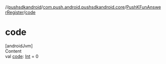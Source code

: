 //[pushsdkandroid](../../index.md)/[com.push.android.pushsdkandroid.core](../index.md)/[PushKFunAnswerRegister](index.md)/[code](code.md)



# code  
[androidJvm]  
Content  
val [code](code.md): [Int](https://kotlinlang.org/api/latest/jvm/stdlib/kotlin/-int/index.html) = 0  



